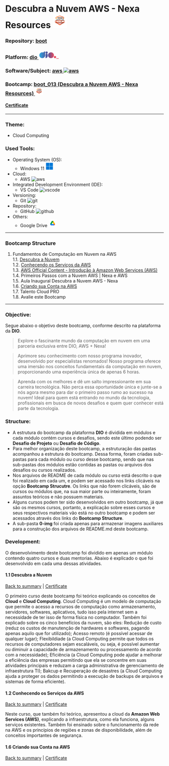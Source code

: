 # Descubra a Nuvem AWS - Nexa Resources   <img src="./0-aux/logo_boot.png" alt="boot_013" width="auto" height="45">

### Repository: [boot](../../../)   
### Platform: <a href="../../">dio   <img src="https://github.com/PedroHeeger/main/blob/main/0-aux/logos/plataforma/dio.jpeg" alt="dio" width="auto" height="25"></a>   
### Software/Subject: <a href="../">aws    <img src="https://cdn.jsdelivr.net/gh/devicons/devicon/icons/amazonwebservices/amazonwebservices-original.svg" alt="aws" width="auto" height="25"></a>
### Bootcamp: <a href="./">boot_013 (Descubra a Nuvem AWS - Nexa Resources)   <img src="./0-aux/logo_boot.png" alt="boot_013" width="auto" height="25"></a>

#### <a href="https://github.com/PedroHeeger/main/blob/main/cert_ti/03-conclu/cloud/aws/(23-09-14)%20Descubra%20a%20Nuvem%20AWS%20-%20Nexa%20Resources%20PH%20DIO.pdf">Certificate</a>

---

### Theme:
- Cloud Computing

### Used Tools:
- Operating System (OS): 
  - Windows 11 <img src="https://github.com/PedroHeeger/main/blob/main/0-aux/logos/software/windows11.png" alt="windows11" width="auto" height="25">
- Cloud:
  - AWS <img src="https://cdn.jsdelivr.net/gh/devicons/devicon/icons/amazonwebservices/amazonwebservices-original.svg" alt="aws" width="auto" height="25">
- Integrated Development Environment (IDE):
  - VS Code   <img src="https://cdn.jsdelivr.net/gh/devicons/devicon/icons/vscode/vscode-original.svg" alt="vscode" width="auto" height="25">
- Versioning: 
  - Git   <img src="https://cdn.jsdelivr.net/gh/devicons/devicon/icons/git/git-original.svg" alt="git" width="auto" height="25">
- Repository:
  - GitHub   <img src="https://cdn.jsdelivr.net/gh/devicons/devicon/icons/github/github-original.svg" alt="github" width="auto" height="25">
- Others:
  - Google Drive <img src="https://github.com/PedroHeeger/main/blob/main/0-aux/logos/software/google_drive.png" width="auto" height="25">

---

### Bootcamp Structure
1. <a name="item1">Fundamentos de Computação em Nuvem na AWS</a>   
  1.1. <a href="#item1.1">Descubra a Nuvem</a>   
  1.2. <a href="#item1.2">Conhecendo os Serviços da AWS</a>   
  1.3. [AWS Official Content - Introdução à Amazon Web Services (AWS)](https://github.com/PedroHeeger/boot/tree/main/dio/aws/boot_011/03-aws_foundation#item3.2)   
  1.4. Primeiros Passos com a Nuvem AWS | Nexa e AWS   
  1.5. Aula Inaugural Descubra a Nuvem AWS - Nexa   
  1.6. <a href="#item1.6">Criando sua Conta na AWS</a>   
  1.7. Talento Cloud PRO   
  1.8. Avalie este Bootcamp   

---

### Objective:
Segue abaixo o objetivo deste bootcamp, conforme descrito na plataforma da **DIO**.
  
>Explore o fascinante mundo da computação em nuvem em uma parceria exclusiva entre DIO, AWS + Nexa!

>Aprimore seu conhecimento com nosso programa inovador, desenvolvido por especialistas renomados! Nosso programa oferece uma imersão nos conceitos fundamentais da computação em nuvem, proporcionando uma experiência única de apenas 6 horas.

>Aprenda com os melhores e dê um salto impressionante em sua carreira tecnológica. Não perca essa oportunidade única e junte-se a nós agora mesmo para dar o primeiro passo rumo ao sucesso na nuvem! Ideal para quem está entrando no mundo da tecnologia, profissionais em busca de novos desafios e quem quer conhecer está parte da tecnologia.

### Structure:
- A estrutura do bootcamp da plataforma **DIO** é dividida em módulos e cada módulo contém cursos e desafios, sendo este último podendo ser **Desafio de Projeto** ou **Desafio de Código**. 
- Para melhor organização deste bootcamp, a estruturação das pastas acompanhou a estrutura do bootcamp. Dessa forma, foram criadas sub-pastas para cada módulo ou curso desse bootcamp, sendo que nas sub-pastas dos módulos estão contidas as pastas ou arquivos dos desafios ou cursos realizados.
- Nos arquivos de README de cada módulo ou curso está descrito o que foi realizado em cada um, e podem ser acessado nos links clicáveis na opção **Bootcamp Strucutre**. Os links que não forem clicáveis, são de cursos ou módulos que, na sua maior parte ou inteiramente, foram assuntos teóricos e não possuem materiais.
- Alguns cursos podem ter sido desenvolvidos em outro bootcamp, já que são os mesmos cursos, portanto, a explicação sobre esses cursos e seus respectivos materiais vão está no outro bootcamp e podem ser acessados através dos links do **Bootcamp Structure**.
- A sub-pasta **0-img** foi criada apenas para armazenar imagens auxiliares para a construção dos arquivos de README.md deste bootcamp.

### Development:
O desenvolvimento deste bootcamp foi dividido em apenas um módulo contendo quatro cursos e duas mentorias. Abaixo é explicado o que foi desenvolvido em cada uma dessas atividades.

<a name="item1.1"><h4>1.1 Descubra a Nuvem</h4></a>[Back to summary](#item1) | <a href="https://github.com/PedroHeeger/main/blob/main/cert_ti/04-curso/cloud/aws/(23-09-14)%20Descubra%20a%20Nuvem%20PH%20DIO.pdf">Certificate</a>

O primeiro curso deste bootcamp foi teórico explicando os conceitos de **Cloud** e **Cloud Computing**. Cloud Computing é um modelo de computação que permite o acesso a recursos de computação como armazenamento, servidores, softwares, aplicativos, tudo isso pela internet sem a necessidade de ter isso de forma física no computador. Também foi explicado sobre os cinco benefícios da nuvem, são eles: Redução de custo (reduz os custos de manutenção de hardwares e softwares, pagando apenas aquilo que for utilizado); Acesso remoto (é possível acessar de qualquer lugar); Flexibildiade (a Cloud Computing permite que todos os recursos de computadores sejam escaláveis, ou seja, é possível aumentar ou diminuir a capacidade de armazenamento ou processamento de acordo com a necessidade); Eficiência (a Cloud Computing pode ajudar a melhorar a eficiência das empresas permitindo que ela se concentre em suas atividades principais e reduzam a carga administrativa de gerenciamento de infraestrutura TI); Bakcup e Recuperação de desastres (a Cloud Computing ajuda a proteger os dados permitindo a execução de backups de arquivos e sistemas de forma eficiente).

<a name="item1.2"><h4>1.2 Conhecendo os Serviços da AWS</h4></a>[Back to summary](#item1) | <a href="https://github.com/PedroHeeger/main/blob/main/cert_ti/04-curso/cloud/aws/(23-09-14)%20Conhecendo%20os%20Servi%C3%A7os%20da%20AWS%20PH%20DIO.pdf">Certificate</a>

Neste curso, que também foi teórico, apresentou a cloud da **Amazon Web Services (AWS)**, explicando a infraestrutura, como ela funciona, alguns serviços existentes. Também foi ensinado sobre o funcionamento da rede na AWS e os princípios de regiões e zonas de disponibilidade, além de conceitos importantes de segurança.

<a name="item1.6"><h4>1.6 Criando sua Conta na AWS</h4></a>[Back to summary](#item1) | <a href="https://github.com/PedroHeeger/main/blob/main/cert_ti/04-curso/cloud/aws/(23-09-14)%20Criando%20sua%20Conta%20na%20AWS%20PH%20DIO.pdf">Certificate</a>

